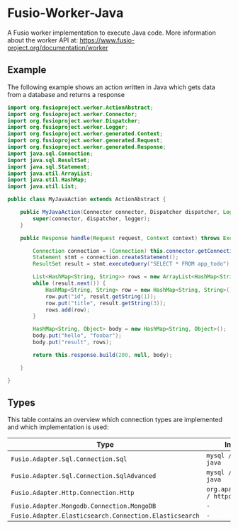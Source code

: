 
# Fusio-Worker-Java

A Fusio worker implementation to execute Java code.
More information about the worker API at:
https://www.fusio-project.org/documentation/worker

## Example

The following example shows an action written in Java which gets data
from a database and returns a response

```java
import org.fusioproject.worker.ActionAbstract;
import org.fusioproject.worker.Connector;
import org.fusioproject.worker.Dispatcher;
import org.fusioproject.worker.Logger;
import org.fusioproject.worker.generated.Context;
import org.fusioproject.worker.generated.Request;
import org.fusioproject.worker.generated.Response;
import java.sql.Connection;
import java.sql.ResultSet;
import java.sql.Statement;
import java.util.ArrayList;
import java.util.HashMap;
import java.util.List;

public class MyJavaAction extends ActionAbstract {

    public MyJavaAction(Connector connector, Dispatcher dispatcher, Logger logger) {
        super(connector, dispatcher, logger);
    }

    public Response handle(Request request, Context context) throws Exception {

        Connection connection = (Connection) this.connector.getConnection("my_db");
        Statement stmt = connection.createStatement();
        ResultSet result = stmt.executeQuery("SELECT * FROM app_todo");

        List<HashMap<String, String>> rows = new ArrayList<HashMap<String, String>>();
        while (result.next()) {
            HashMap<String, String> row = new HashMap<String, String>();
            row.put("id", result.getString(1));
            row.put("title", result.getString(3));
            rows.add(row);
        }

        HashMap<String, Object> body = new HashMap<String, Object>();
        body.put("hello", "foobar");
        body.put("result", rows);

        return this.response.build(200, null, body);

    }

}

```

## Types

This table contains an overview which connection types are implemented
and which implementation is used:

| Type | Implementation |
| ---- | -------------- |
| `Fusio.Adapter.Sql.Connection.Sql` | `mysql / mysql-connector-java`
| `Fusio.Adapter.Sql.Connection.SqlAdvanced` | `mysql / mysql-connector-java`
| `Fusio.Adapter.Http.Connection.Http` | `org.apache.httpcomponents / httpclient`
| `Fusio.Adapter.Mongodb.Connection.MongoDB` | `-`
| `Fusio.Adapter.Elasticsearch.Connection.Elasticsearch` | `-`

